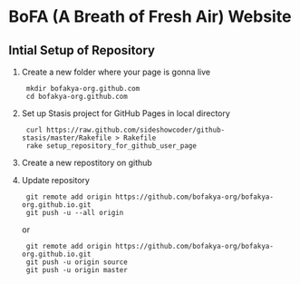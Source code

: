 # BoFA (A Breath of Fresh Air) Website

## Intial Setup of Repository

1. Create a new folder where your page is gonna live

		mkdir bofakya-org.github.com 
		cd bofakya-org.github.com

2. Set up Stasis project for GitHub Pages in local directory 

		curl https://raw.github.com/sideshowcoder/github-stasis/master/Rakefile > Rakefile 
		rake setup_repository_for_github_user_page

3. Create a new repostitory on github

4. Update repository

		git remote add origin https://github.com/bofakya-org/bofakya-org.github.io.git
		git push -u --all origin

	or

		git remote add origin https://github.com/bofakya-org/bofakya-org.github.io.git
		git push -u origin source
		git push -u origin master
